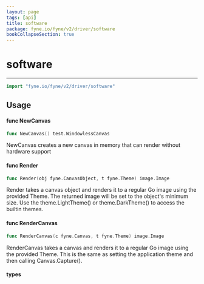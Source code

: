 ```yaml
---
layout: page
tags: [api]
title: software
package: fyne.io/fyne/v2/driver/software
bookCollapseSection: true
---
```


# software
---
```go
import "fyne.io/fyne/v2/driver/software"
```


## Usage

#### func  NewCanvas

```go
func NewCanvas() test.WindowlessCanvas
```
NewCanvas creates a new canvas in memory that can render without hardware support

#### func  Render

```go
func Render(obj fyne.CanvasObject, t fyne.Theme) image.Image
```
Render takes a canvas object and renders it to a regular Go image using the provided Theme. The returned image will be set to the object's minimum size. Use the theme.LightTheme() or theme.DarkTheme() to access the builtin themes.

#### func  RenderCanvas

```go
func RenderCanvas(c fyne.Canvas, t fyne.Theme) image.Image
```
RenderCanvas takes a canvas and renders it to a regular Go image using the provided Theme. This is the same as setting the application theme and then calling Canvas.Capture().

#### types
